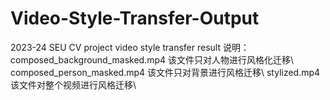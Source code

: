 # Video-Style-Transfer-Output
2023-24 SEU CV project video style transfer result
说明：composed_background_masked.mp4 该文件只对人物进行风格化迁移\\
      composed_person_masked.mp4 该文件只对背景进行风格迁移\\
      stylized.mp4 该文件对整个视频进行风格迁移\\

